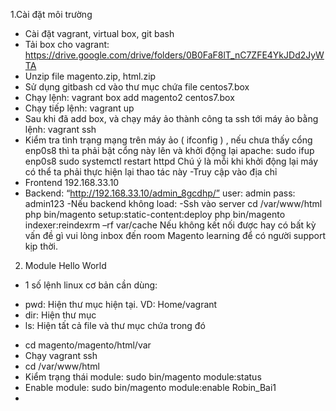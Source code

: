 1.Cài đặt môi trường
- Cài đặt vagrant, virtual box, git bash
- Tải box cho vagrant:
https://drive.google.com/drive/folders/0B0FaF8lT_nC7ZFE4YkJDd2JyWTA
- Unzip file magento.zip, html.zip
- Sử dụng gitbash cd vào thư mục chứa file centos7.box
- Chạy lệnh: vagrant box add magento2 centos7.box
- Chạy tiếp lệnh: vagrant up
- Sau khi đã add box, và chạy máy ảo thành công ta ssh tới máy ảo bằng lệnh:
vagrant ssh
- Kiểm tra tình trạng mạng trên máy ảo ( ifconfig ) , nếu chưa thấy cổng enp0s8 thì
ta phải bật cổng này lên và khởi động lại apache:
sudo ifup enp0s8
sudo systemctl restart httpd
Chú ý là mỗi khi khởi động lại máy có thể ta phải thực hiện lại thao tác này
-Truy cập vào địa chỉ
- Frontend
192.168.33.10
- Backend:
“http://192.168.33.10/admin_8gcdhp/”
user: admin
pass: admin123
-Nếu backend không load:
-Ssh vào server
cd /var/www/html
php bin/magento setup:static-content:deploy
php bin/magento indexer:reindexrm –rf var/cache
Nếu không kết nối được hay có bất kỳ vấn đề gì vui lòng inbox đến room Magento learning
để có người support kịp thời.

2. Module Hello World
- 1 số lệnh linux cơ bản cần dùng: 
+ pwd: Hiện thư mục hiện tại. VD: Home/vagrant
+ dir: Hiện thư mục
+ ls: Hiện tất cả file và thư mục chứa trong đó
- cd magento/magento/html/var 
- Chạy vagrant ssh 
- cd /var/www/html 
- Kiểm trạng thái module: sudo bin/magento module:status
- Enable module: sudo bin/magento module:enable Robin_Bai1
- 